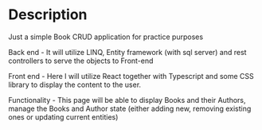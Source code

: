 # Description
Just a simple Book CRUD application for practice purposes

Back end - 
It will utilize LINQ, Entity framework (with sql server) and rest controllers 
to serve the objects to Front-end

Front end - 
Here I will utilize React together with Typescript and some CSS library to display the content to the user.

Functionality - 
This page will be able to display Books and their Authors, manage the Books and Author state
(either adding new, removing existing ones or updating current entities)
